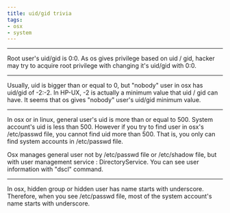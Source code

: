 ```yaml
---
title: uid/gid trivia
tags:
- osx
- system
---
```


<hr>

Root user's uid/gid is 0:0.
As os gives privilege based on uid / gid, hacker may try to acquire root privilege with changing it's uid/gid with 0:0.

<hr>

Usually, uid is bigger than or equal to 0, but "nobody" user in osx has uid/gid of -2:-2.
In HP-UX, -2 is actually a minimum value that uid / gid can have. It seems that os gives "nobody" user's uid/gid minimum value.

<hr>

In osx or in linux, general user's uid is more than or equal to 500. System account's uid is less than 500.
However if you try to find user in osx's /etc/passwd file, you cannot find uid more than 500.
That is, you only can find system accounts in /etc/passwd file.

Osx manages general user not by /etc/passwd file or /etc/shadow file, but with user management service : DirectoryService.
You can see user information with "dscl" command. 

<hr>

In osx, hidden group or hidden user has name starts with underscore. 
Therefore, when you see /etc/passwd file, most of the system account's name starts with underscore.

